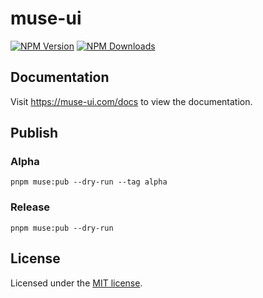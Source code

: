 # muse-ui

[![NPM Version](https://img.shields.io/npm/v/muse-ui)](https://www.npmjs.com/package/muse-ui) [![NPM Downloads](https://img.shields.io/npm/dy/muse-ui)](https://www.npmjs.com/package/muse-ui)

## Documentation

Visit <https://muse-ui.com/docs> to view the documentation.

## Publish

### Alpha

```shell
pnpm muse:pub --dry-run --tag alpha
```

### Release

```shell
pnpm muse:pub --dry-run
```

## License

Licensed under the [MIT license](https://github.com/muse-ui/muse-ui/blob/main/LICENSE.md).
